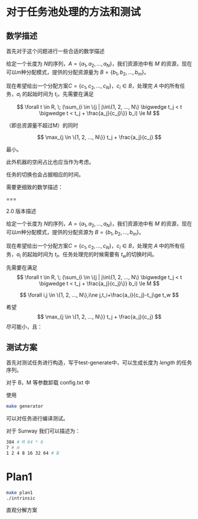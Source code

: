 # 对于任务池处理的方法和测试

## 数学描述

首先对于这个问题进行一些合适的数学描述

给定一个长度为 $N$​​ 的序列，$A= \{a_1, a_2,...,a_N\}$​​，我们资源池中有 $M$​​ 的资源，现在可以$m$​​种分配模式，提供的分配资源量为 $B = \{b_1, b_2, ..., b_m\}$​​。

现在希望给出一个分配方案$C = \{c_1, c_2, ..., c_N\}$，$c_i \in B$，处理完 $A$ 中的所有任务，$a_i$ 的起始时间为 $t_i$，先需要在满足

$$
\forall t \in R, \; (\sum_{i \in \{j | j\in\{1, 2, ..., N\} \bigwedge t_j < t \bigwedge t < t_j + \frac{a_j}{c_j}\}} b_i) \le M
$$

（即总资源量不超过M）的同时

$$
\max_{j \in \{1, 2, ..., N\}} t_j + \frac{a_j}{c_j}
$$

最小。

此外机器的空闲占比也应当作为考虑。

任务的切换也会占据相应的时间。

需要更细致的数学描述：

===

2.0 版本描述

给定一个长度为 $N$​ 的序列，$A= \{a_1, a_2,...,a_N\}$​，我们资源池中有 $M$​ 的资源，现在可以$m$​种分配模式，提供的分配资源为 $B = \{b_1, b_2, ..., b_m\}$​。

现在希望给出一个分配方案$C = \{c_1, c_2, ..., c_N\}$​，$c_i \in B$​，处理完 $A$​ 中的所有任务，$a_i$​ 的起始时间为 $t_i$​。任务处理完的时候需要有 $t_w$​ 的切换时间。

先需要在满足
$$
\forall t \in R, \; (\sum_{i \in \{j | j\in\{1, 2, ..., N\} \bigwedge t_j < t \bigwedge t < t_j + \frac{a_j}{c_j}\}} b_i) \le M
$$


$$
\forall i,j \in \{1, 2, ..., N\},i\ne j,t_i+\frac{a_i}{c_j}-t_j\ge t_w
$$


希望
$$
\max_{j \in \{1, 2, ..., N\}} t_j + \frac{a_j}{c_j}
$$
尽可能小，且：





## 测试方案

首先对测试任务进行构造，写于test-generate中，可以生成长度为 $length$ 的任务序列。

对于 B，M 等参数卸载 config.txt 中

使用

```bash
make generator
```

可以对任务进行编译测试。

对于 Sunway 我们可以描述为：

```bash
384 # M 64 * 6
7 # m
1 2 4 8 16 32 64 # B
```



# Plan1

```bash
make plan1
./intrinsic
```

直观分解方案

